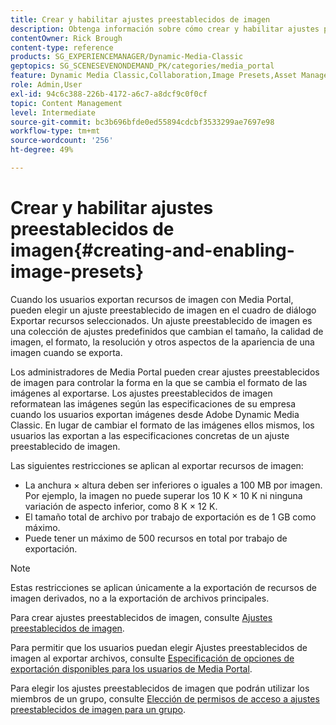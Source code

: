 ```yaml
---
title: Crear y habilitar ajustes preestablecidos de imagen
description: Obtenga información sobre cómo crear y habilitar ajustes preestablecidos de imagen en Adobe Dynamic Media Classic.
contentOwner: Rick Brough
content-type: reference
products: SG_EXPERIENCEMANAGER/Dynamic-Media-Classic
geptopics: SG_SCENESEVENONDEMAND_PK/categories/media_portal
feature: Dynamic Media Classic,Collaboration,Image Presets,Asset Management
role: Admin,User
exl-id: 94c6c388-226b-4172-a6c7-a8dcf9c0f0cf
topic: Content Management
level: Intermediate
source-git-commit: bc3b696bfde0ed55894cdcbf3533299ae7697e98
workflow-type: tm+mt
source-wordcount: '256'
ht-degree: 49%

---
```


# Crear y habilitar ajustes preestablecidos de imagen{#creating-and-enabling-image-presets}

Cuando los usuarios exportan recursos de imagen con Media Portal, pueden elegir un ajuste preestablecido de imagen en el cuadro de diálogo Exportar recursos seleccionados. Un ajuste preestablecido de imagen es una colección de ajustes predefinidos que cambian el tamaño, la calidad de imagen, el formato, la resolución y otros aspectos de la apariencia de una imagen cuando se exporta.

Los administradores de Media Portal pueden crear ajustes preestablecidos de imagen para controlar la forma en la que se cambia el formato de las imágenes al exportarse. Los ajustes preestablecidos de imagen reformatean las imágenes según las especificaciones de su empresa cuando los usuarios exportan imágenes desde Adobe Dynamic Media Classic. En lugar de cambiar el formato de las imágenes ellos mismos, los usuarios las exportan a las especificaciones concretas de un ajuste preestablecido de imagen.

Las siguientes restricciones se aplican al exportar recursos de imagen:

* La anchura × altura deben ser inferiores o iguales a 100 MB por imagen. Por ejemplo, la imagen no puede superar los 10 K × 10 K ni ninguna variación de aspecto inferior, como 8 K × 12 K.
* El tamaño total de archivo por trabajo de exportación es de 1 GB como máximo.
* Puede tener un máximo de 500 recursos en total por trabajo de exportación.

>[!NOTE]
>
>Estas restricciones se aplican únicamente a la exportación de recursos de imagen derivados, no a la exportación de archivos principales.

Para crear ajustes preestablecidos de imagen, consulte [Ajustes preestablecidos de imagen](application-setup.md#image_presets).

Para permitir que los usuarios puedan elegir Ajustes preestablecidos de imagen al exportar archivos, consulte [Especificación de opciones de exportación disponibles para los usuarios de Media Portal](specifying-export-options-available-media.md#specifying_export_options_available_to_media_portal_users).

Para elegir los ajustes preestablecidos de imagen que podrán utilizar los miembros de un grupo, consulte [Elección de permisos de acceso a ajustes preestablecidos de imagen para un grupo](creating-media-portal-groups.md#choosing_image_preset_access_permissions_for_a_group).
